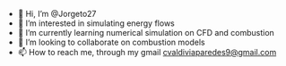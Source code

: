 - 👋 Hi, I’m @Jorgeto27
- 👀 I’m interested in simulating energy flows
- 🌱 I’m currently learning numerical simulation on CFD and combustion
- 💞️ I’m looking to collaborate on combustion models 
- 📫 How to reach me, through my gmail cvaldiviaparedes9@gmail.com

<!---
Jorgeto27/Jorgeto27 is a ✨ special ✨ repository because its `README.md` (this file) appears on your GitHub profile.
You can click the Preview link to take a look at your changes.
--->
